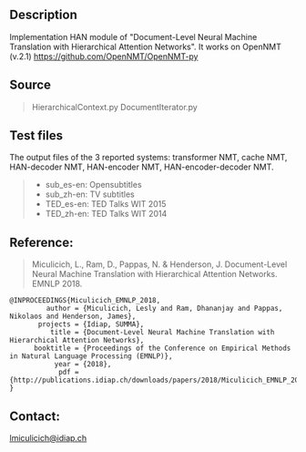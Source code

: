 ## Description

Implementation HAN module of "Document-Level Neural Machine Translation with Hierarchical Attention Networks". It works on OpenNMT (v.2.1) https://github.com/OpenNMT/OpenNMT-py

## Source
>	HierarchicalContext.py
>	DocumentIterator.py

## Test files
The output files of the 3 reported systems: transformer NMT, cache NMT, HAN-decoder NMT, HAN-encoder NMT, HAN-encoder-decoder NMT.
>	- sub_es-en: Opensubtitles 
>	- sub_zh-en: TV subtitles 
>	- TED_es-en: TED Talks WIT 2015
>	- TED_zh-en: TED Talks WIT 2014


## Reference:
>Miculicich, L., Ram, D., Pappas, N. & Henderson, J. Document-Level Neural Machine Translation with Hierarchical Attention Networks. EMNLP 2018.

```
@INPROCEEDINGS{Miculicich_EMNLP_2018,
         author = {Miculicich, Lesly and Ram, Dhananjay and Pappas, Nikolaos and Henderson, James},
       projects = {Idiap, SUMMA},
          title = {Document-Level Neural Machine Translation with Hierarchical Attention Networks},
      booktitle = {Proceedings of the Conference on Empirical Methods in Natural Language Processing (EMNLP)},
           year = {2018},
            pdf = {http://publications.idiap.ch/downloads/papers/2018/Miculicich_EMNLP_2018.pdf}
}
```
 
## Contact:
lmiculicich@idiap.ch

